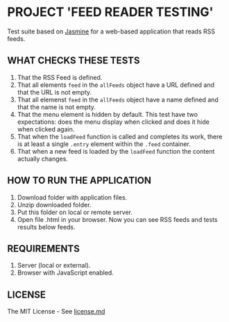 # PROJECT 'FEED READER TESTING'

Test suite based on [Jasmine](http://jasmine.github.io/) for a web-based application that reads RSS feeds.


## WHAT CHECKS THESE TESTS

1. That the RSS Feed is defined.
2. That all elements `feed` in the `allFeeds` object have a URL defined and that the URL is not empty.
3. That all elemenst `feed` in the `allFeeds` object have a name defined and that the name is not empty.
4. That the menu element is hidden by default. This test have two expectations: does the menu display when clicked and does it hide when clicked again.
5. That when the `loadFeed` function is called and completes its work, there is at least a single `.entry` element within the `.feed` container.
6. That when a new feed is loaded by the `loadFeed` function the content actually changes.

## HOW TO RUN THE APPLICATION

1. Download folder with application files.
2. Unzip downloaded folder.
3. Put this folder on local or remote server.
4. Open file .html in your browser. Now you can see RSS feeds and tests results below feeds.

## REQUIREMENTS
1. Server (local or external).
2. Browser with JavaScript enabled.

## LICENSE
The MIT License - See [license.md](https://github.com/hajczek/feedreader/blob/master/license/License.md)
